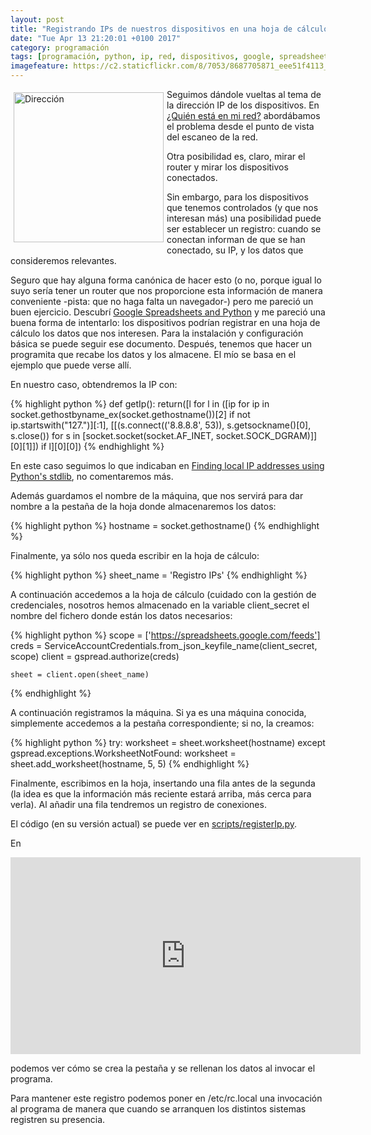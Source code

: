 ```yaml
---
layout: post
title: "Registrando IPs de nuestros dispositivos en una hoja de cálculo en la nube"
date: "Tue Apr 13 21:20:01 +0100 2017"
category: programación
tags: [programación, python, ip, red, dispositivos, google, spreadsheets]
imagefeature: https://c2.staticflickr.com/8/7053/8687705871_eee51f4113_m.jpg
---
```





<a href="https://www.flickr.com/photos/fernand0/8687705871" title="Dirección"><img src="https://c2.staticflickr.com/8/7053/8687705871_eee51f4113_m.jpg" width="240"  alt="Dirección" style="float:left; margin:5px"></a>
Seguimos dándole vueltas al tema de la dirección IP de los dispositivos. En [¿Quién está en mi red?](https://mbpfernand0.wordpress.com/2014/07/16/quien-esta-en-mi-red/) abordábamos el problema desde el punto de vista del escaneo de la red.

Otra posibilidad es, claro, mirar el router y mirar los dispositivos conectados.

Sin embargo, para los dispositivos que tenemos controlados (y que nos interesan más) una posibilidad puede ser establecer un registro: cuando se conectan informan de que se han conectado, su IP, y los datos que consideremos relevantes. 

Seguro que hay alguna forma canónica de hacer esto (o no, porque igual lo suyo sería tener un router que nos proporcione esta información de manera conveniente -pista: que no haga falta un navegador-) pero me pareció un buen ejercicio. 
Descubrí [Google Spreadsheets and Python](https://www.twilio.com/blog/2017/02/an-easy-way-to-read-and-write-to-a-google-spreadsheet-in-python.html) y me pareció una buena forma de intentarlo: los dispositivos podrían registrar en una hoja de cálculo los datos que nos interesen.
Para la instalación y configuración básica se puede seguir ese documento. Después, tenemos que hacer un programita que recabe los datos y los almacene. El mío se basa en el ejemplo que puede verse allí.

En nuestro caso, obtendremos la IP con:

{% highlight python %}
def getIp():
    return([l for l in ([ip for ip in socket.gethostbyname_ex(socket.gethostname())[2] if not ip.startswith("127.")][:1], [[(s.connect(('8.8.8.8', 53)), s.getsockname()[0], s.close()) for s in [socket.socket(socket.AF_INET, socket.SOCK_DGRAM)]][0][1]]) if l][0][0])
{% endhighlight %}

En este caso seguimos lo que indicaban en [Finding local IP addresses using Python's stdlib](http://stackoverflow.com/questions/166506/finding-local-ip-addresses-using-pythons-stdlib), no comentaremos más.

Además guardamos el nombre de la máquina, que nos servirá para dar nombre a la pestaña de la hoja donde almacenaremos los datos:

{% highlight python %}
    hostname = socket.gethostname()
{% endhighlight %}

Finalmente, ya sólo nos queda escribir en la hoja de cálculo:


{% highlight python %}
    sheet_name = 'Registro IPs'
{% endhighlight %}

A continuación accedemos a la hoja de cálculo (cuidado con la gestión de credenciales, nosotros hemos almacenado en la variable client_secret el nombre del fichero donde están los datos necesarios:

{% highlight python %}
    scope = ['https://spreadsheets.google.com/feeds']
    creds = ServiceAccountCredentials.from_json_keyfile_name(client_secret, scope)
    client = gspread.authorize(creds)
    
    sheet = client.open(sheet_name)
{% endhighlight %}

A continuación registramos la máquina. Si ya es una máquina conocida, simplemente accedemos a la pestaña correspondiente; si no, la creamos:


{% highlight python %}
    try:
        worksheet = sheet.worksheet(hostname)
    except gspread.exceptions.WorksheetNotFound:
        worksheet = sheet.add_worksheet(hostname, 5, 5)
{% endhighlight %}
 
Finalmente, escribimos en la hoja, insertando una fila antes de la segunda (la idea es que la información más reciente estará arriba, más cerca para verla). Al añadir una fila tendremos un registro de conexiones.

El código (en su versión actual) se puede ver en [scripts/registerIp.py](https://github.com/fernand0/scripts/blob/ad683a3fc6fee2618f1ce32487b5148d142404c2/registerIp.py).

En

<iframe width="560" height="315" src="https://www.youtube.com/embed/aFz5I_52b1o" frameborder="0" allowfullscreen></iframe>

podemos ver cómo se crea la pestaña y se rellenan los datos al invocar el programa.

Para mantener este registro podemos poner en /etc/rc.local una invocación al programa de manera que cuando se arranquen los distintos sistemas registren su presencia.
